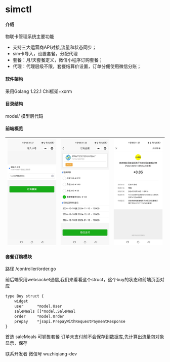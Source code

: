 # simctl

#### 介绍
物联卡管理系统主要功能
- 支持三大运营商API对接,流量和状态同步；
- sim卡导入，设置套餐，分配代理
- 套餐：月/天套餐定义，微信小程序订购套餐；
- 代理：代理层级不限，套餐结算价设置，订单分佣使用微信分账；

#### 软件架构
采用Golang 1.22.1  Chi框架+xorm

#### 目录结构
model/ 模型层代码

#### 前端概览
| ![输入图片说明](doc/image/1.jpg) | ![输入图片说明](doc/image/2.jpg) | ![输入图片说明](doc/image/3.jpg) |
|----|----|----|

#### 套餐订购模块

路径 /controller/order.go

前后端采用websocket通信,我们来看看这个struct，这个buy的状态和前端页面对应

```
type Buy struct {
	widget
	user      *model.User
	saleMeals []*model.SaleMeal
	order     *model.Order
	prepay    *jsapi.PrepayWithRequestPaymentResponse
}
```
首选 saleMeals 可销售套餐
订单未支付前不会保存到数据库,先计算出流量包对象显示，保存


联系开发者 微信号 wuzhiqiang-dev


